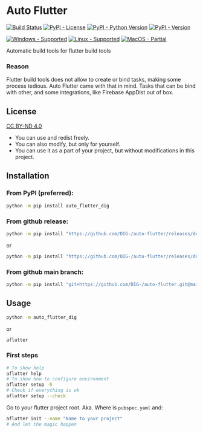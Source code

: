 # Auto Flutter
[![Build Status](https://img.shields.io/appveyor/build/DIG-/auto-flutter/main?logo=appveyor&logoColor=dddddd)](https://ci.appveyor.com/project/DIG-/auto-flutter/branch/main)
[![PyPI - License](https://img.shields.io/pypi/l/auto-flutter-dig?color=blue)](https://creativecommons.org/licenses/by-nd/4.0/)
[![PyPI - Python Version](https://img.shields.io/pypi/pyversions/auto-flutter-dig)](https://pypi.org/project/auto-flutter-dig/)
[![PyPI - Version](https://img.shields.io/pypi/v/auto-flutter-dig)](https://pypi.org/project/auto-flutter-dig/)

[![Windows - Supported](https://img.shields.io/badge/windows-supported-success?logo=windows&logoColor=dddddd)](#)
[![Linux - Supported](https://img.shields.io/badge/linux-supported-success?logo=linux&logoColor=dddddd)](#)
[![MacOS - Partial](https://img.shields.io/badge/macos-partial-orange?logo=apple&logoColor=dddddd)](#)

Automatic build tools for flutter build tools

### Reason
Flutter build tools does not allow to create or bind tasks, making some process tedious.
Auto Flutter came with that in mind. Tasks that can be bind with other, and some integrations, like Firebase AppDist out of box.

## License
[CC BY-ND 4.0](https://creativecommons.org/licenses/by-nd/4.0/)

- You can use and redist freely.
- You can also modify, but only for yourself.
- You can use it as a part of your project, but without modifications in this project.

## Installation
### From PyPI (preferred):
``` sh
python -m pip install auto_flutter_dig
```
### From github release:
``` sh
python -m pip install "https://github.com/DIG-/auto-flutter/releases/download/0.6.2/auto_flutter_dig-0.6.2-py3-none-any.whl"
```
or
``` sh
python -m pip install "https://github.com/DIG-/auto-flutter/releases/download/0.6.2/auto_flutter_dig.tar.gz"
```

### From github main branch:
``` sh
python -m pip install "git+https://github.com/DIG-/auto-flutter.git@main#egg=auto_flutter_dig"
```

## Usage
``` sh
python -m auto_flutter_dig
```
or
``` sh
aflutter
```

### First steps
``` sh
# To show help
aflutter help
# To show how to configure environment
aflutter setup -h
# Check if everything is ok
aflutter setup --check
```

Go to your flutter project root. Aka. Where is `pubspec.yaml` and:
``` sh
aflutter init --name "Name to your project"
# And let the magic happen
```
